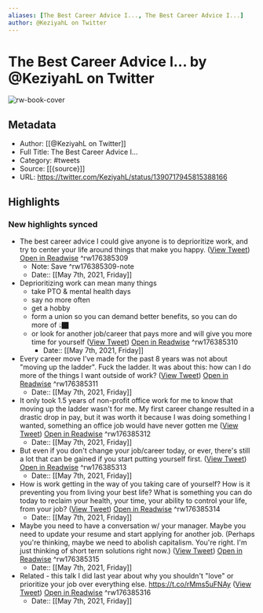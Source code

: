 ```yaml
---
aliases: [The Best Career Advice I..., The Best Career Advice I...]
author: @KeziyahL on Twitter
---
```

# The Best Career Advice I... by @KeziyahL on Twitter

![rw-book-cover](https://pbs.twimg.com/profile_images/1401011921126576130/JDyT4_Mf.jpg)

## Metadata
- Author: [[@KeziyahL on Twitter]]
- Full Title: The Best Career Advice I...
- Category: #tweets
- Source: [[{source}]]
- URL: https://twitter.com/KeziyahL/status/1390717945815388166

## Highlights
### New highlights synced
- The best career advice I could give anyone is to deprioritize work, and try to center your life around things that make you happy. ([View Tweet](https://twitter.com/KeziyahL/status/1390717945815388166)) [Open in Readwise](https://readwise.io/open/176385309) ^rw176385309
    - Note: Save ^rw176385309-note
    - Date:: [[May 7th, 2021, Friday]]
- Deprioritizing work can mean many things
  - take PTO & mental health days
  - say no more often
  - get a hobby
  - form a union so you can demand better benefits, so you can do more of 👆🏿
  - or look for another job/career that pays more and will give you more time for yourself ([View Tweet](https://twitter.com/KeziyahL/status/1390718873557688321)) [Open in Readwise](https://readwise.io/open/176385310) ^rw176385310
    - Date:: [[May 7th, 2021, Friday]]
- Every career move I've made for the past 8 years was not about "moving up the ladder". Fuck the ladder. 
  It was about this: how can I do more of the things I want outside of work? ([View Tweet](https://twitter.com/KeziyahL/status/1390719454074527750)) [Open in Readwise](https://readwise.io/open/176385311) ^rw176385311
    - Date:: [[May 7th, 2021, Friday]]
- It only took 1.5 years of non-profit office work for me to know that moving up the ladder wasn't for me. 
  My first career change resulted in a drastic drop in pay, but it was worth it because I was doing something I wanted, something an office job would have never gotten me ([View Tweet](https://twitter.com/KeziyahL/status/1390720151478210569)) [Open in Readwise](https://readwise.io/open/176385312) ^rw176385312
    - Date:: [[May 7th, 2021, Friday]]
- But even if you don't change your job/career today, or ever, there's still a lot that can be gained if you start putting yourself first. ([View Tweet](https://twitter.com/KeziyahL/status/1390721645204103170)) [Open in Readwise](https://readwise.io/open/176385313) ^rw176385313
    - Date:: [[May 7th, 2021, Friday]]
- How is work getting in the way of you taking care of yourself? How is it preventing you from living your best life? 
  What is something you can do today to reclaim your health, your time, your ability to control your life, from your job? ([View Tweet](https://twitter.com/KeziyahL/status/1390723234270691329)) [Open in Readwise](https://readwise.io/open/176385314) ^rw176385314
    - Date:: [[May 7th, 2021, Friday]]
- Maybe you need to have a conversation w/ your manager. Maybe you need to update your resume and start applying for another job. 
  (Perhaps you're thinking, maybe we need to abolish capitalism. You're right. I'm just thinking of short term solutions right now.) ([View Tweet](https://twitter.com/KeziyahL/status/1390723530724200453)) [Open in Readwise](https://readwise.io/open/176385315) ^rw176385315
    - Date:: [[May 7th, 2021, Friday]]
- Related - this talk I did last year about why you shouldn't "love" or prioritize your job over everything else. 
  https://t.co/rMms5uFNAy ([View Tweet](https://twitter.com/KeziyahL/status/1390724619854880769)) [Open in Readwise](https://readwise.io/open/176385316) ^rw176385316
    - Date:: [[May 7th, 2021, Friday]]
